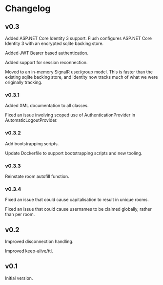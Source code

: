 # Changelog

## v0.3

Added ASP.NET Core Identity 3 support. Flush configures ASP.NET Core Identity 3 with an encrypted sqlite backing store.

Added JWT Bearer based authentication.

Added support for session reconnection.

Moved to an in-memory SignalR user/group model. This is faster than the existing sqlite backing store, and identity now tracks much of what we were originally tracking.

### v0.3.1

Added XML documentation to all classes.

Fixed an issue involving scoped use of AuthenticationProvider in AutomaticLogoutProvider.

### v0.3.2

Add bootstrapping scripts.

Update Dockerfile to support bootstrapping scripts and new tooling.

### v0.3.3

Reinstate room autofill function.

### v0.3.4

Fixed an issue that could cause capitalisation to result in unique rooms.

Fixed an issue that could cause usernames to be claimed globally, rather than per room.

## v0.2

Improved disconnection handling.

Improved keep-alive/ttl.

## v0.1

Initial version.
